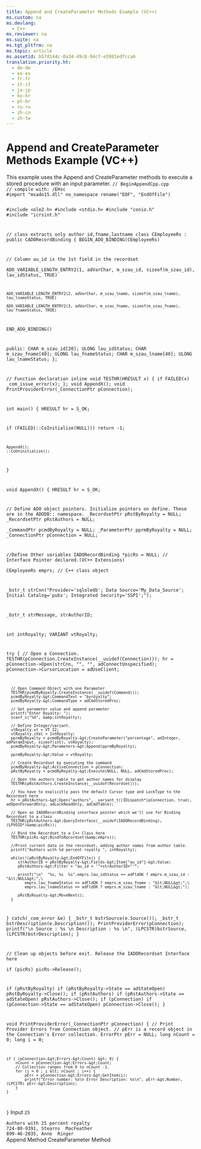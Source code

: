 ```yaml
---
title: Append and CreateParameter Methods Example (VC++)
ms.custom: na
ms.devlang: 
  - C++
ms.reviewer: na
ms.suite: na
ms.tgt_pltfrm: na
ms.topic: article
ms.assetid: b57d144c-0a34-49c8-94cf-e5981edfcca6
translation.priority.ht: 
  - de-de
  - es-es
  - fr-fr
  - it-it
  - ja-jp
  - ko-kr
  - pt-br
  - ru-ru
  - zh-cn
  - zh-tw
---
```

# Append and CreateParameter Methods Example (VC++)
<?xml version="1.0" encoding="utf-8"?>
<developerReferenceWithoutSyntaxDocument xmlns="http://ddue.schemas.microsoft.com/authoring/2003/5" xmlns:xlink="http://www.w3.org/1999/xlink" xmlns:xsi="http://www.w3.org/2001/XMLSchema-instance" xsi:schemaLocation="http://ddue.schemas.microsoft.com/authoring/2003/5 http://dduestorage.blob.core.windows.net/ddueschema/developer.xsd">
  <introduction>
    <para>This example uses the <legacyLink xlink:href="f8a9bbed-ba9c-4698-945d-317ad22d2e92">Append</legacyLink> and <legacyLink xlink:href="9666fdcc-0544-4ed7-a97b-c415f2a56d7e">CreateParameter</legacyLink> methods to execute a stored procedure with an input parameter.</para>
  </introduction>
  <codeExample>
    <code>// BeginAppendCpp.cpp
// compile with: /EHsc
#import "msado15.dll" no_namespace rename("EOF", "EndOfFile")

#include &lt;ole2.h&gt;
#include &lt;stdio.h&gt;
#include "conio.h"
#include "icrsint.h"

// class extracts only author id,fname,lastname
class CEmployeeRs : public CADORecordBinding {
   BEGIN_ADO_BINDING(CEmployeeRs)
    
   // Column au_id is the 1st field in the recordset   
   ADO_VARIABLE_LENGTH_ENTRY2(1, adVarChar, m_szau_id, sizeof(m_szau_id), lau_idStatus, TRUE)

    ADO_VARIABLE_LENGTH_ENTRY2(2, adVarChar, m_szau_lname, sizeof(m_szau_lname), lau_lnameStatus, TRUE)

    ADO_VARIABLE_LENGTH_ENTRY2(3, adVarChar, m_szau_fname, sizeof(m_szau_fname), lau_fnameStatus, TRUE)
   
END_ADO_BINDING()

public:
   CHAR m_szau_id[20];
   ULONG lau_idStatus;
   CHAR m_szau_fname[40];
   ULONG lau_fnameStatus;
   CHAR   m_szau_lname[40];
   ULONG  lau_lnameStatus;
};

// Function declaration
inline void TESTHR(HRESULT x) { if FAILED(x) _com_issue_error(x); };
void AppendX();
void PrintProviderError(_ConnectionPtr pConnection);

int main() {
   HRESULT hr = S_OK;

   if (FAILED(::CoInitialize(NULL)))
        return -1;

    AppendX();
    ::CoUninitialize(); 
}

void AppendX() {
   HRESULT hr = S_OK;

   // Define ADO object pointers. Initialize pointers on define. These are in the ADODB::  namespace.
   _RecordsetPtr pRstByRoyalty = NULL;
   _RecordsetPtr pRstAuthors = NULL;  
   _CommandPtr pcmdByRoyalty = NULL;
   _ParameterPtr pprmByRoyalty = NULL;
   _ConnectionPtr pConnection = NULL;

   //Define Other variables
   IADORecordBinding *picRs = NULL;   // Interface Pointer declared.(VC++ Extensions)   
   CEmployeeRs emprs;   // C++ class object    

   _bstr_t strCnn("Provider='sqloledb'; Data Source='My_Data_Source'; Initial Catalog='pubs'; Integrated Security='SSPI';");

   _bstr_t strMessage, strAuthorID;

   int intRoyalty;
   VARIANT vtRoyalty;

   try {
      // Open a Connection.
      TESTHR(pConnection.CreateInstance(__uuidof(Connection)));
      hr = pConnection-&gt;Open(strCnn, "", "", adConnectUnspecified);
      pConnection-&gt;CursorLocation = adUseClient;

      // Open Command Object with one Parameter
      TESTHR(pcmdByRoyalty.CreateInstance(__uuidof(Command)));
      pcmdByRoyalty-&gt;CommandText = "byroyalty";
      pcmdByRoyalty-&gt;CommandType = adCmdStoredProc;

      // Get parameter value and append parameter
      printf("Enter Royalty: ");
      scanf_s("%d", &amp;intRoyalty);

      // Define Integer/variant.
      vtRoyalty.vt = VT_I2;
      vtRoyalty.iVal = intRoyalty;
      pprmByRoyalty = pcmdByRoyalty-&gt;CreateParameter("percentage", adInteger, adParamInput, sizeof(int), vtRoyalty);
      pcmdByRoyalty-&gt;Parameters-&gt;Append(pprmByRoyalty);

      pprmByRoyalty-&gt;Value = vtRoyalty;

      // Create Recordset by executing the command
      pcmdByRoyalty-&gt;ActiveConnection = pConnection;
      pRstByRoyalty = pcmdByRoyalty-&gt;Execute(NULL, NULL, adCmdStoredProc);

      // Open the authors table to get author names for display
      TESTHR(pRstAuthors.CreateInstance(__uuidof(Recordset)));

      // You have to explicitly pass the default Cursor type and LockType to the Recordset here
      hr = pRstAuthors-&gt;Open("authors", _variant_t((IDispatch*)pConnection, true), adOpenForwardOnly, adLockReadOnly, adCmdTable); 

      // Open an IADORecordBinding interface pointer which we'll use for Binding Recordset to a class    
      TESTHR(pRstAuthors-&gt;QueryInterface(__uuidof(IADORecordBinding), (LPVOID*)&amp;picRs));

      // Bind the Recordset to a C++ Class here    
      TESTHR(picRs-&gt;BindToRecordset(&amp;emprs));

      //Print current data in the recordset, adding author names from author table.
      printf("Authors with %d percent royalty ", intRoyalty);

      while(!(pRstByRoyalty-&gt;EndOfFile)) {
         strAuthorID = pRstByRoyalty-&gt;Fields-&gt;Item["au_id"]-&gt;Value;
         pRstAuthors-&gt;Filter = "au_id = '"+strAuthorID+"'";

         printf("\n"  "%s, %s  %s",emprs.lau_idStatus == adFldOK ? emprs.m_szau_id : "&lt;NULL&gt;",\
            emprs.lau_fnameStatus == adFldOK ? emprs.m_szau_fname : "&lt;NULL&gt;",\
            emprs.lau_lnameStatus == adFldOK ? emprs.m_szau_lname : "&lt;NULL&gt;");

         pRstByRoyalty-&gt;MoveNext(); 
      }
   }
   catch(_com_error &amp;e) {
      _bstr_t bstrSource(e.Source());
      _bstr_t bstrDescription(e.Description());
      PrintProviderError(pConnection);
      printf("\n Source : %s \n Description : %s \n", (LPCSTR)bstrSource, (LPCSTR)bstrDescription);
   }

   // Clean up objects before exit.  Release the IADORecordset Interface here   
   if (picRs)
      picRs-&gt;Release();

   if (pRstByRoyalty)
      if (pRstByRoyalty-&gt;State == adStateOpen)
         pRstByRoyalty-&gt;Close();
   if (pRstAuthors)
      if (pRstAuthors-&gt;State == adStateOpen)
         pRstAuthors-&gt;Close();
   if (pConnection)
      if (pConnection-&gt;State == adStateOpen)
         pConnection-&gt;Close();
}

void PrintProviderError(_ConnectionPtr pConnection) {
    // Print Provider Errors from Connection object.
    // pErr is a record object in the Connection's Error collection.
    ErrorPtr pErr = NULL;
    long nCount = 0;
    long i = 0;

    if ( (pConnection-&gt;Errors-&gt;Count) &gt; 0) {
        nCount = pConnection-&gt;Errors-&gt;Count;
        // Collection ranges from 0 to nCount -1.
        for (i = 0 ; i &lt; nCount ; i++) {
            pErr = pConnection-&gt;Errors-&gt;GetItem(i);
            printf("Error number: %x\n Error Description: %s\n", pErr-&gt;Number, (LPCSTR) pErr-&gt;Description);
        }
    }
}</code>
    <comments>
      <content>
        <para>Input</para>
        <code>25</code>
      </content>
    </comments>
  </codeExample>
  <section>
    <title>Sample Output</title>
    <content>
      <code>Authors with 25 percent royalty
724-80-9391, Stearns  MacFeather
899-46-2035, Anne  Ringer</code>
    </content>
  </section>
  <relatedTopics>
<link xlink:href="f8a9bbed-ba9c-4698-945d-317ad22d2e92">Append Method</link>
<link xlink:href="9666fdcc-0544-4ed7-a97b-c415f2a56d7e">CreateParameter Method</link>
</relatedTopics>
</developerReferenceWithoutSyntaxDocument>